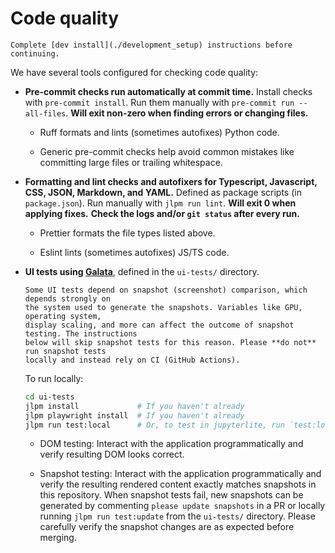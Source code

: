 # Code quality

```{seealso}
Complete [dev install](./development_setup) instructions before continuing.
```

We have several tools configured for checking code quality:

- **Pre-commit checks run automatically at commit time.**
  Install checks with `pre-commit install`.
  Run them manually with `pre-commit run --all-files`.
  **Will exit non-zero when finding errors or changing files.**
  - Ruff formats and lints (sometimes autofixes) Python code.

  - Generic pre-commit checks help avoid common mistakes like committing large
    files or trailing whitespace.

- **Formatting and lint checks and autofixers for Typescript, Javascript, CSS, JSON, Markdown, and YAML.**
  Defined as package scripts (in `package.json`).
  Run manually with `jlpm run lint`.
  **Will exit 0 when applying fixes.**
  **Check the logs and/or `git status` after every run.**
  - Prettier formats the file types listed above.

  - Eslint lints (sometimes autofixes) JS/TS code.

- **UI tests using [Galata](https://github.com/jupyterlab/galata)**, defined in the
  `ui-tests/` directory.

  ```{warning}
  Some UI tests depend on snapshot (screenshot) comparison, which depends strongly on
  the system used to generate the snapshots. Variables like GPU, operating system,
  display scaling, and more can affect the outcome of snapshot testing. The instructions
  below will skip snapshot tests for this reason. Please **do not** run snapshot tests
  locally and instead rely on CI (GitHub Actions).
  ```

  To run locally:

  ```bash
  cd ui-tests
  jlpm install             # If you haven't already
  jlpm playwright install  # If you haven't already
  jlpm run test:local      # Or, to test in jupyterlite, run `test:locallite`
  ```

  - DOM testing: Interact with the application programmatically and verify
    resulting DOM looks correct.

  - Snapshot testing: Interact with the application programmatically and verify
    the resulting rendered content exactly matches snapshots in this
    repository.
    When snapshot tests fail, new snapshots can be generated by
    commenting `please update snapshots` in a PR or locally running
    `jlpm run test:update` from the `ui-tests/` directory.
    Please carefully verify the snapshot changes are as expected before merging.
